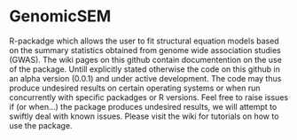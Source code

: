 # GenomicSEM

R-packadge which allows the user to fit structural equation models 
based on the summary statistics obtained from genome wide association studies (GWAS). The wiki pages on this github contain documentention on the use of the package. Untill explicitly stated otherwise the code on this github in an alpha version (0.0.1) and under active development. The code may thus produce undesired results on certain operating systems or when run concurrently with specific packadges or R versions. Feel free to raise issues if (or when...) the package produces undesired results, we will attempt to swiftly deal with known issues. Please visit the wiki for tutorials on how to use the package. 

